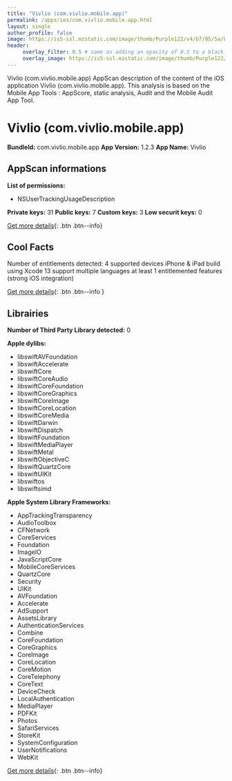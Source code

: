 ```yaml
---
title: "Vivlio (com.vivlio.mobile.app)"
permalink: /apps/ios/com.vivlio.mobile.app.html
layout: single
author_profile: false
image: https://is5-ssl.mzstatic.com/image/thumb/Purple122/v4/b7/85/5a/b7855a53-89d9-cc78-335f-6d2aeada0682/AppIcon-0-0-1x_U007emarketing-0-0-0-10-0-0-sRGB-0-0-0-GLES2_U002c0-512MB-85-220-0-0.png/512x512bb.jpg
header: 
     overlay_filter: 0.5 # same as adding an opacity of 0.5 to a black background
     overlay_image: https://is5-ssl.mzstatic.com/image/thumb/Purple122/v4/b7/85/5a/b7855a53-89d9-cc78-335f-6d2aeada0682/AppIcon-0-0-1x_U007emarketing-0-0-0-10-0-0-sRGB-0-0-0-GLES2_U002c0-512MB-85-220-0-0.png/512x512bb.jpg
---
```

Vivlio (com.vivlio.mobile.app) AppScan description of the content of the iOS application Vivlio (com.vivlio.mobile.app). This analysis is based on the Mobile App Tools : AppScore, static analysis, Audit and the Mobile Audit App Tool.

# Vivlio (com.vivlio.mobile.app)

**BundleId:** com.vivlio.mobile.app
**App Version:** 1.2.3
**App Name:** Vivlio


## AppScan informations 

**List of permissions:** 
- NSUserTrackingUsageDescription
  
  
**Private keys:** 31
**Public keys:** 7
**Custom keys:** 3
**Low securit keys:** 0
  
[Get more details](/pricing.html){: .btn .btn--info}

## Cool Facts

Number of entitlements detected: 4
supported devices iPhone & iPad
build using Xcode 13
support multiple languages
at least 1 entitlemented features (strong iOS integration)
  
[Get more details](/pricing.html){: .btn .btn--info }

## Librairies 
**Number of Third Party Library detected:** 0


**Apple dylibs:**
- libswiftAVFoundation
- libswiftAccelerate
- libswiftCore
- libswiftCoreAudio
- libswiftCoreFoundation
- libswiftCoreGraphics
- libswiftCoreImage
- libswiftCoreLocation
- libswiftCoreMedia
- libswiftDarwin
- libswiftDispatch
- libswiftFoundation
- libswiftMediaPlayer
- libswiftMetal
- libswiftObjectiveC
- libswiftQuartzCore
- libswiftUIKit
- libswiftos
- libswiftsimd


**Apple System Library Frameworks:**
- AppTrackingTransparency
- AudioToolbox
- CFNetwork
- CoreServices
- Foundation
- ImageIO
- JavaScriptCore
- MobileCoreServices
- QuartzCore
- Security
- UIKit
- AVFoundation
- Accelerate
- AdSupport
- AssetsLibrary
- AuthenticationServices
- Combine
- CoreFoundation
- CoreGraphics
- CoreImage
- CoreLocation
- CoreMotion
- CoreTelephony
- CoreText
- DeviceCheck
- LocalAuthentication
- MediaPlayer
- PDFKit
- Photos
- SafariServices
- StoreKit
- SystemConfiguration
- UserNotifications
- WebKit


  
[Get more details](/pricing.html){: .btn .btn--info}

